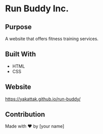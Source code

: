 # Run Buddy Inc.

## Purpose
A website that offers fitness training services.

## Built With
* HTML
* CSS

## Website
https://yakattak.github.io/run-buddy/

## Contribution
Made with ❤️ by [your name]
